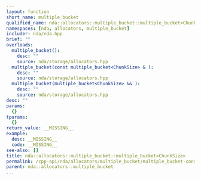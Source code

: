 ```yaml
---
layout: function
short_name: multiple_bucket
qualified_name: nda::allocators::multiple_bucket::multiple_bucket<ChunkSize>
namespaces: [nda, allocators, multiple_bucket]
includer: nda/nda.hpp
brief: ""
overloads:
  multiple_bucket():
    desc: ""
    source: nda/storage/allocators.hpp
  multiple_bucket(const multiple_bucket<ChunkSize> & ):
    desc: ""
    source: nda/storage/allocators.hpp
  multiple_bucket(multiple_bucket<ChunkSize> && ):
    desc: ""
    source: nda/storage/allocators.hpp
desc: ""
params:
  {}
tparams:
  {}
return_value: __MISSING__
example:
  desc: __MISSING__
  code: __MISSING__
see-also: []
title: nda::allocators::multiple_bucket::multiple_bucket<ChunkSize>
permalink: /cpp-api/nda/allocators/multiple_bucket/multiple_bucket-constructors
parent: nda::allocators::multiple_bucket
...
```


